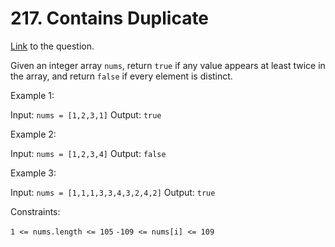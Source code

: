 # 217. Contains Duplicate

[Link](https://leetcode.com/problems/contains-duplicate/) to the question. 

Given an integer array `nums`, return `true` if any value appears at least twice in the array, and return `false` if every element is distinct.

Example 1:

  Input: `nums = [1,2,3,1]`
  Output: `true`

Example 2:

  Input: `nums = [1,2,3,4]`
  Output: `false`

Example 3:

  Input: `nums = [1,1,1,3,3,4,3,2,4,2]`
  Output: `true`
 

Constraints:
  
  `1 <= nums.length <= 105`
  `-109 <= nums[i] <= 109`
